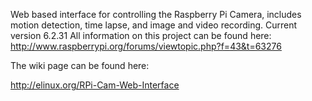 Web based interface for controlling the Raspberry Pi Camera, includes motion detection, time lapse, and image and video recording.
Current version 6.2.31
All information on this project can be found here: http://www.raspberrypi.org/forums/viewtopic.php?f=43&t=63276

The wiki page can be found here:

http://elinux.org/RPi-Cam-Web-Interface
